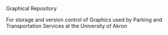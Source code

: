 Graphical Repository

For storage and version control of Graphics used by Parking and Transportation Services at the University of Akron

[Football Repository]: /tree/master/Football

[Roo Express]: /tree/master/Roo%20Express

[Lot Diagrams]: /tree/master/Lot%20Diagrams

[Maps]: /tree/master/Maps

[Misc]: /tree/master/misc

